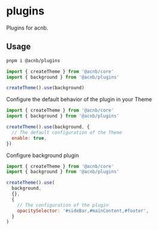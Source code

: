 # plugins

Plugins for acnb.

## Usage

```bash
pnpm i @acnb/plugins
```

```js
import { createTheme } from '@acnb/core'
import { background } from '@acnb/plugins'

createTheme().use(background)
```

Configure the default behavior of the plugin in your Theme

```js
import { createTheme } from '@acnb/core'
import { background } from '@acnb/plugins'

createTheme().use(background, {
  // The default configuration of the Theme
  enable: true,
})
```

Configure background plugin

```js
import { createTheme } from '@acnb/core'
import { background } from '@acnb/plugins'

createTheme().use(
  background,
  {},
  {
    // The configuration of the plugin
    opacitySelector: '#sideBar,#mainContent,#footer',
  }
)
```
